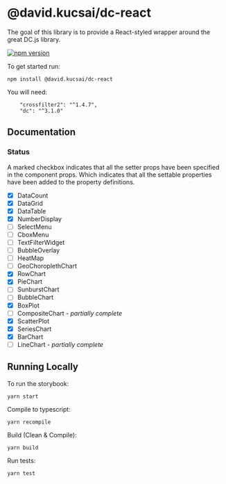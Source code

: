 # @david.kucsai/dc-react

The goal of this library is to provide a React-styled wrapper around the great DC.js library.

[![npm version](http://img.shields.io/npm/v/@david.kucsai/dc-react.svg?style=flat)](https://npmjs.org/package/@david.kucsai/dc-react "View this project on npm")

To get started run:

```
npm install @david.kucsai/dc-react
```

You will need:

```
    "crossfilter2": "^1.4.7",
    "dc": "^3.1.0"
```

## Documentation

### Status

A marked checkbox indicates that all the setter props have been specified in the component props.
Which indicates that all the settable properties have been added to the property definitions.

- [x] DataCount
- [x] DataGrid
- [x] DataTable
- [x] NumberDisplay
- [ ] SelectMenu
- [ ] CboxMenu
- [ ] TextFilterWidget
- [ ] BubbleOverlay
- [ ] HeatMap
- [ ] GeoChoroplethChart
- [x] RowChart
- [x] PieChart
- [ ] SunburstChart
- [ ] BubbleChart
- [x] BoxPlot
- [ ] CompositeChart - *partially complete* 
- [x] ScatterPlot
- [x] SeriesChart
- [x] BarChart
- [ ] LineChart - *partially complete*

## Running Locally

To run the storybook:
```
yarn start
```

Compile to typescript: 
```
yarn recompile
```

Build (Clean & Compile):
```
yarn build
```

Run tests:
```
yarn test
```
